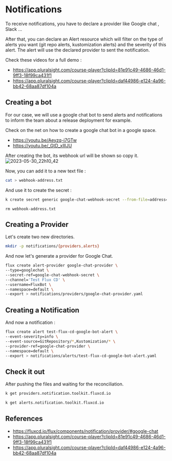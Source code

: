 # Notifications

To receive notifications, you have to declare a provider like Google chat , Slack ...

After that, you can declare an Alert resource which will filter on the type of alerts you want (git repo alerts, kustomization alerts) and the severity of this alert.
The alert will use the declared provider to sent the notification.

Check these videos for a full demo :
- https://app.pluralsight.com/course-player?clipId=81e91c49-4686-46d1-9ff3-18f99ca431f1
- https://app.pluralsight.com/course-player?clipId=daf44986-e124-4a96-bb42-68aa87df104a

## Creating a bot

For our case, we will use a google chat bot to send alerts and notifications to inform the team about a release deployment for example.

Check on the net on how to create a google chat bot in a google space.
- https://youtu.be/Aeyzq-i7GTw
- https://youtu.be/_GtD_xIllJU

After creating the bot, its webhook url will be shown so copy it.
![2023-05-30_22h10_42](https://github.com/mamdouni/fluxv2-tutorial/assets/61866853/e93e7098-f12d-472b-81fa-d4a255ae45a8)

Now, you can add it to a new text file :
```bash
cat > webhook-address.txt
```

And use it to create the secret :
```bash
k create secret generic google-chat-webhook-secret --from-file=address=./webhook-address.txt
```

```text
rm webhook-address.txt
```

## Creating a Provider

Let's create two new directories.

```bash
mkdir -p notifications/{providers,alerts}
```

And now let's generate a provider for Google Chat.

```bash
flux create alert-provider google-chat-provider \
--type=googlechat \
--secret-ref=google-chat-webhook-secret \
--channel='Test Flux CD' \
--username=FluxBot \
--namespace=default \
--export > notifications/providers/google-chat-provider.yaml
```

## Creating a Notification

And now a notification :

```bash
flux create alert test-flux-cd-google-bot-alert \
--event-severity=info \
--event-source=GitRepository/*,Kustomization/* \
--provider-ref=google-chat-provider \
--namespace=default \
--export > notifications/alerts/test-flux-cd-google-bot-alert.yaml
```

## Check it out

After pushing the files and waiting for the reconciliation.

```bash
k get providers.notification.toolkit.fluxcd.io
```

```bash
k get alerts.notification.toolkit.fluxcd.io
```

## References
- https://fluxcd.io/flux/components/notification/provider/#google-chat
- https://app.pluralsight.com/course-player?clipId=81e91c49-4686-46d1-9ff3-18f99ca431f1
- https://app.pluralsight.com/course-player?clipId=daf44986-e124-4a96-bb42-68aa87df104a
